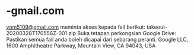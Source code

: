 # -gmail.com
vom5109@gmail.com meminta akses kepada fail berikut:  takeout-20200328T170556Z-001.zip  Buka tetapan perkongsian  Google Drive: Pastikan semua fail anda boleh dicapai dari sebarang peranti.  Google LLC, 1600 Amphitheatre Parkway, Mountain View, CA 94043, USA
